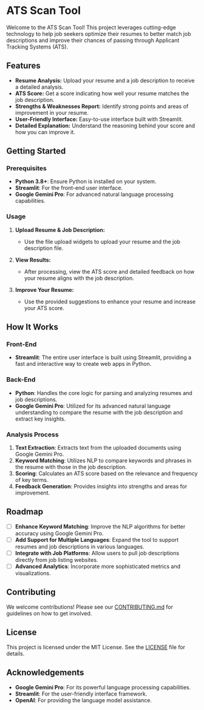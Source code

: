 

# ATS Scan Tool

Welcome to the ATS Scan Tool! This project leverages cutting-edge technology to help job seekers optimize their resumes to better match job descriptions and improve their chances of passing through Applicant Tracking Systems (ATS).

## Features

- **Resume Analysis:** Upload your resume and a job description to receive a detailed analysis.
- **ATS Score:** Get a score indicating how well your resume matches the job description.
- **Strengths & Weaknesses Report:** Identify strong points and areas of improvement in your resume.
- **User-Friendly Interface:** Easy-to-use interface built with Streamlit.
- **Detailed Explanation:** Understand the reasoning behind your score and how you can improve it.

## Getting Started

### Prerequisites

- **Python 3.8+**: Ensure Python is installed on your system.
- **Streamlit**: For the front-end user interface.
- **Google Gemini Pro**: For advanced natural language processing capabilities.


### Usage

1. **Upload Resume & Job Description:**
   - Use the file upload widgets to upload your resume and the job description file.

2. **View Results:**
   - After processing, view the ATS score and detailed feedback on how your resume aligns with the job description.

3. **Improve Your Resume:**
   - Use the provided suggestions to enhance your resume and increase your ATS score.

## How It Works

### Front-End

- **Streamlit**: The entire user interface is built using Streamlit, providing a fast and interactive way to create web apps in Python.

### Back-End

- **Python**: Handles the core logic for parsing and analyzing resumes and job descriptions.
- **Google Gemini Pro**: Utilized for its advanced natural language understanding to compare the resume with the job description and extract key insights.

### Analysis Process

1. **Text Extraction**: Extracts text from the uploaded documents using Google Gemini Pro.
2. **Keyword Matching**: Utilizes NLP to compare keywords and phrases in the resume with those in the job description.
3. **Scoring**: Calculates an ATS score based on the relevance and frequency of key terms.
4. **Feedback Generation**: Provides insights into strengths and areas for improvement.

## Roadmap

- [ ] **Enhance Keyword Matching**: Improve the NLP algorithms for better accuracy using Google Gemini Pro.
- [ ] **Add Support for Multiple Languages**: Expand the tool to support resumes and job descriptions in various languages.
- [ ] **Integrate with Job Platforms**: Allow users to pull job descriptions directly from job listing websites.
- [ ] **Advanced Analytics**: Incorporate more sophisticated metrics and visualizations.

## Contributing

We welcome contributions! Please see our [CONTRIBUTING.md](CONTRIBUTING.md) for guidelines on how to get involved.

## License

This project is licensed under the MIT License. See the [LICENSE](LICENSE) file for details.

## Acknowledgements

- **Google Gemini Pro**: For its powerful language processing capabilities.
- **Streamlit**: For the user-friendly interface framework.
- **OpenAI**: For providing the language model assistance.

